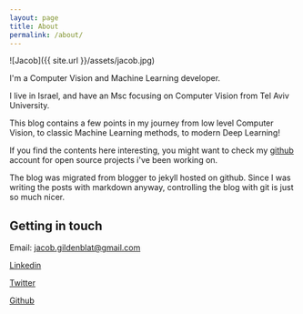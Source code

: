 ```yaml
---
layout: page
title: About
permalink: /about/
---
```


![Jacob]({{ site.url }}/assets/jacob.jpg)

I'm a Computer Vision and Machine Learning developer.

I live in Israel, and have an Msc focusing on Computer Vision from Tel Aviv University.

This blog contains a few points in my journey from low level Computer Vision, to classic Machine Learning methods, 
to modern Deep Learning!

If you find the contents here interesting, you might want to check my [github](http://github.com/jacobgil) account for open source projects i've been working on.

The blog was migrated from blogger to jekyll hosted on github.
Since I was writing the posts with markdown anyway, controlling the blog with git is just so much nicer.

## Getting in touch
Email: jacob.gildenblat@gmail.com

[Linkedin](https://www.linkedin.com/in/jacob-gildenblat)

[Twitter](https://twitter.com/JacobGildenblat)

[Github](http://github.com/jacobgil)